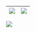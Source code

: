 | <a href=""><img align="center" src="https://github-readme-stats.vercel.app/api?username=sierra007117&count_private=true&show_icons=true&theme=dark&include_all_commits=yes&custom_title=Sierra117&hide_border=true" /></a> | <a href=""><img align="center" src="https://github-readme-stats.vercel.app/api/top-langs/?username=sierra007117&theme=dark&layout=compact&langs_count=10&custom_title=SCM&hide_border=true" /></a> |
| ------------- | ------------- |

<a href=""><img align="center" src="https://activity-graph.herokuapp.com/graph?username=sierra007117&theme=xcode" /></a>

